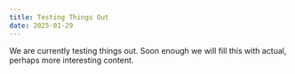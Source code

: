 ```yaml
---
title: Testing Things Out
date: 2025-01-29
---
```


We are currently testing things out. Soon enough we will fill this with actual, perhaps more interesting content.
